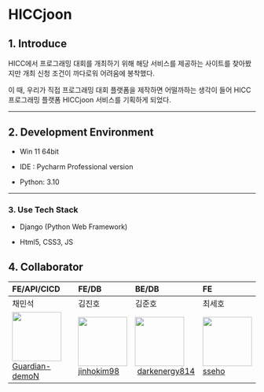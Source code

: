# HICCjoon



## 1. Introduce

HICC에서 프로그래밍 대회를 개최하기 위해 해당 서비스를 제공하는 사이트를 찾아봤지만 개최 신청 조건이 까다로워 어려움에 봉착했다.

이 때, 우리가 직접 프로그래밍 대회 플랫폼을 제작하면 어떨까하는 생각이 들어 HICC 프로그래밍 플랫폼 HICCjoon 서비스를 기획하게 되었다.



-----------

## 2. Development Environment

+ Win 11 64bit

+ IDE : Pycharm Professional version

+ Python: 3.10



-----

### 3. Use Tech Stack

+ Django (Python Web Framework)

+ Html5, CSS3, JS



## 4. Collaborator

| FE/API/CICD                                                                                                                                                      | FE/DB                                                                                                                                                                                                    | BE/DB                                                                                                                                                          | FE                                                                                                                                             |
|:-----------------------------------------------------------------------------------------------------------------------------------------------------------------|:-------------------------------------------------------------------------------------------------------------------------------------------------------------------------------------------------------- |:---------------------------------------------------------------------------------------------------------------------------------------------------------------|:-----------------------------------------------------------------------------------------------------------------------------------------------|
| 채민석                                                                                                                                                              | 김진호                                                                                                                                                                                                      | 김준호                                                                                                                                                            | 최세호                                                                                                                                            |
| <img src="https://avatars.githubusercontent.com/u/39708748?v=4" width="100px" height="100px"><br/><a href="https://github.com/Guardian-demoN">Guardian-demoN</a> | <img src="https://avatars.githubusercontent.com/u/81083461?s=400&u=9f409793053fbc722ca1aa36c9536ad425fd7246&v=4" width="100px" height="100px"><br><a href="https://github.com/jinhokim98">jinhokim98</a> | <img src="https://avatars.githubusercontent.com/u/79552567?v=4" width="100px" height="100px"><br> <a href="https://github.com/darkenergy814">darkenergy814</a> | <img src="https://avatars.githubusercontent.com/u/96410921?v=4" width="100px" height="100px"><br> <a href="https://github.com/sseho">sseho</a> |